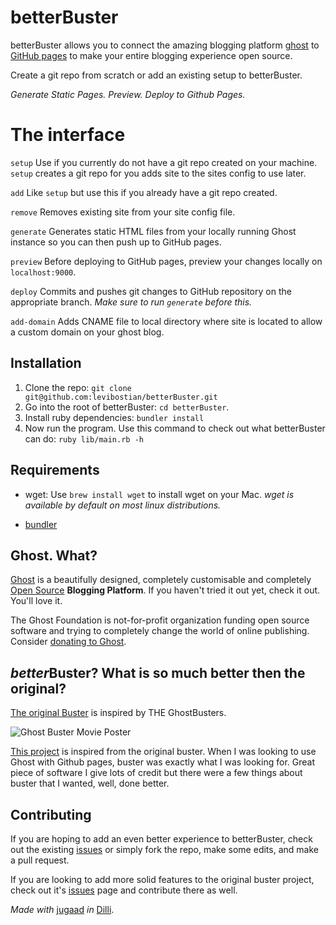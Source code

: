 betterBuster
============

betterBuster allows you to connect the amazing blogging platform [ghost](http://ghost.org) to [GitHub pages](https://pages.github.com/) to make your entire blogging experience open source. 

Create a git repo from scratch or add an existing setup to betterBuster. 

*Generate Static Pages. Preview. Deploy to Github Pages.*

# The interface

`setup`
Use if you currently do not have a git repo created on your machine. `setup` creates a git repo for you adds site to the sites config to use later. 

`add`
Like `setup` but use this if you already have a git repo created.

`remove`
Removes existing site from your site config file. 

`generate`
Generates static HTML files from your locally running Ghost instance so you can then push up to GitHub pages.

`preview`
Before deploying to GitHub pages, preview your changes locally on `localhost:9000`.

`deploy`
Commits and pushes git changes to GitHub repository on the appropriate branch. *Make sure to run `generate` before this.*

`add-domain`
Adds CNAME file to local directory where site is located to allow a custom domain on your ghost blog.

## Installation

1. Clone the repo: `git clone git@github.com:levibostian/betterBuster.git` 
2. Go into the root of betterBuster: `cd betterBuster`. 
3. Install ruby dependencies: `bundler install`
4. Now run the program. Use this command to check out what betterBuster can do: `ruby lib/main.rb -h` 

## Requirements

* wget: Use `brew install wget` to install wget on your Mac.
  *wget is available by default on most linux distributions.*
  
* [bundler](http://bundler.io/)

## Ghost. What?

[Ghost](http://ghost.org/features/) is a beautifully designed, completely customisable and completely [Open Source](https://github.com/TryGhost/Ghost) **Blogging Platform**. If
you haven't tried it out yet, check it out. You'll love it.

The Ghost Foundation is not-for-profit organization funding open source software and trying to completely change the world of online publishing.
Consider [donating to Ghost](http://ghost.org/about/donate/).

## *better*Buster? What is so much better then the original?

[The original Buster](https://github.com/axitkhurana/buster) is inspired by THE GhostBusters.

![Ghost Buster Movie Poster](http://upload.wikimedia.org/wikipedia/en/c/c7/Ghostbusters_cover.png)

[This project](https://github.com/levibostian/betterBuster)
is inspired from the original buster. When I was looking to use Ghost with Github pages, buster was exactly what I
was looking for. Great piece of software I give lots of credit but there were a few things about buster that I wanted, well, done better.    

## Contributing

If you are hoping to add an even better experience to betterBuster, check out the existing
[issues](https://github.com/levibostian/betterBuster/issues) or simply
fork the repo, make some edits, and make a pull request.

If you are looking to add more solid features to the original buster project, check out it's [issues](https://github.com/axitkhurana/buster/issues)
page and contribute there as well.


*Made with* [jugaad](http://en.wikipedia.org/wiki/Jugaad) *in*
[Dilli](http://en.wikipedia.org/wiki/Delhi).
